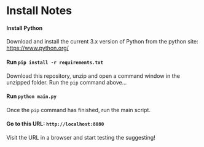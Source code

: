 # Install Notes
#### Install Python
Download and install the current 3.x version of Python from the python site: https://www.python.org/
#### Run `pip install -r requirements.txt`
Download this repository, unzip and open a command window in the unzipped folder. Run the `pip` command above...
#### Run `python main.py`
Once the `pip` command has finished, run the main script.
#### Go to this URL: `http://localhost:8080`
Visit the URL in a browser and start testing the suggesting!